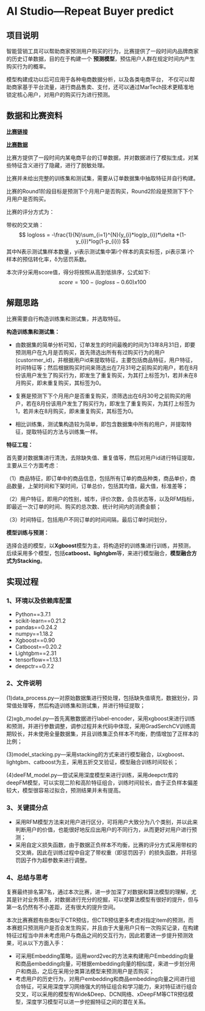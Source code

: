 # AI Studio—Repeat Buyer predict

## 项目说明

智能营销工具可以帮助商家预测用户购买的行为，比赛提供了一段时间内品牌商家的历史订单数据，目的在于构建一个 **预测模型**，预估用户人群在规定时间内产生购买行为的概率。

模型构建成功以后可应用于各种电商数据分析，以及各类电商平台， 不仅可以帮助商家基于平台流量，进行商品售卖、支付，还可以通过MarTech技术更精准地锁定核心用户，对用户的购买行为进行预测。

## 数据和比赛资料

[**比赛链接**](https://aistudio.baidu.com/aistudio/competition/detail/21)

[**比赛数据**](https://aistudio.baidu.com/aistudio/datasetdetail/19383)

比赛方提供了一段时间内某电商平台的订单数据，并对数据进行了模拟生成，对某些特征含义进行了隐藏，进行了脱敏处理。

比赛并未给出完整的训练集和测试集，需要从订单数据集中抽取特征并自行构建。

比赛的Round1阶段目标是预测下个月用户是否购买，Round2阶段是预测下下个月用户是否购买。

比赛的评分方式为：

带权的交叉熵：
$$
logloss = -\frac{1}{N}\sum_{i=1}^{N}(y_{i}*log(p_{i})*\delta +(1-y_{i})*log(1-p_{i}))
$$
其中N表示测试集样本数量，yi表示测试集中第i个样本的真实标签，pi表示第 i个样本的预估转化率，δ为惩罚系数。

本次评分采用score值，得分将按照从高到低排序，公式如下:
$$
score=100-(logloss-0.60)x100
$$


## 解题思路

比赛需要自行构造训练集和测试集，并选取特征。

**构造训练集和测试集：**

* 由数据集的简单分析可知，订单发生的时间最晚的时间为13年8月31日，即要预测用户在九月是否购买，首先筛选出所有有过购买行为的用户(custormer_id)，并根据用户id来提取特征，主要包括商品特征，用户特征，时间特征等；然后根据购买时间来筛选出在7月31号之前购买的用户，若在8月份该用户发生了购买行为，即发生了重复购买，为其打上标签为1，若并未在8月购买，即未重复购买，其标签为0。
* 复赛是预测下下个月用户是否重复购买，须筛选出在6月30号之前购买的用户，若在8月份该用户发生了购买行为，即发生了重复购买，为其打上标签为1，若并未在8月购买，即未重复购买，其标签为0。

* 相比训练集，测试集构造较为简单，即包含数据集中所有的用户，并提取特征，提取特征的方法与训练集一样。

**特征工程：**

首先要对数据集进行清洗，去除缺失值、重复值等，然后对用户id进行特征提取，主要从三个方面考虑：

（1）商品特征，即订单中的商品信息，包括所有订单的商品种类，商品单价，商品数量，上架时间和下架时间，订单总价，包括其均值，最大值，标准差等；

（2）用户特征，即用户的性别，城市，评价次数，会员状态等，以及RFM指标，即最近一次订单的时间、购买的总次数、统计时间内的消费金额；

（3）时间特征，包括用户不同订单的时间间隔，最后订单时间划分，

**模型训练与预测：**

选择合适的模型，以**Xgboost**模型为主，将构造好的训练集进行训练，并预测，后续采用多个模型，包括**catboost、lightgbm**等，来进行模型融合，**模型融合方式为Stacking**。

## 实现过程

### 1、环境以及依赖库配置

* Python==3.7.1
* scikit-learn==0.21.2
* pandas==0.24.2
* numpy==1.18.2
* Xgboost==0.90
* Catboost==0.20.2
* Lightgbm==2.31
* tensorflow==1.13.1
* deepctr==0.7.2 

### 2、文件说明

(1)data_process.py—对原始数据集进行预处理，包括缺失值填充，数据划分，异常值处理等，然后构造训练集和测试集，并进行特征提取；

(2)xgb_model.py—首先离散数据进行label-encoder，采用xgboost来进行训练和预测，并进行参数调整，调参过程并未代码中体现，采用GradSerchCV训练周期较长，并未使用全量数据集，并且训练集正负样本不均衡，酌情增加了正样本的比例；

(3)model_stacking.py—采用stacking的方式来进行模型融合，以xgboost、lightgbm、catboost为主，采用五折交叉验证，模型融合训练时间较长；

(4)deeFM_model.py—尝试采用深度模型来进行训练，采用deepctr库的deepFM模型，可以实现二阶和高阶特征组合，训练时间较长，由于正负样本偏差较大，模型很容易过拟合，预测结果并未有提高。

### 3、关键提分点

* 采用RFM模型方法来对用户进行区分，可将用户大致分为八个类别，并以此来判断用户的价值，也能很好地反应出用户的不同行为，从而更好对用户进行预测；
* 采用自定义损失函数，由于数据正负样本不均衡，比赛的评分方式采用带权的交叉熵，因此在训练过程中自定了带权重（即惩罚因子）的损失函数，并将惩罚因子作为超参数来进行调整。

### 4、总结与思考

复赛最终排名第7名，通过本次比赛，进一步加深了对数据和算法模型的理解，尤其是针对业务场景，对数据进行充分的挖掘，可以使算法模型有很好的提升，但与第一名仍然有不小差距，还有很大的提升空间。

本次比赛赛题有些类似于CTR预估，但CTR预估更多考虑对指定item的预测，而本赛题只预测用户是否会发生购买，并且由于大量用户只有一次购买记录，在构建特征过程当中并未考虑用户与商品之间的交互行为，因此若要进一步提升预测效果，可从以下方面入手：

* 可采用Embedding策略，运用word2vec的方法来构建用户Embedding向量和商品embedding向量，可根据embedding向量的相似度，来进一步划分用户和商品，之后在采用分类算法模型来预测用户是否购买；
* 考虑用户的历史行为，对用户embedding和商品embedding向量之间进行组合特征，可采用深度学习网络强大的特征组合和学习能力，来对特征进行组合交叉，可以采用的模型有Wide&Deep、DCN网络、xDeepFM等CTR预估模型，深度学习模型可以进一步挖掘特征之间的潜在关系。

   

